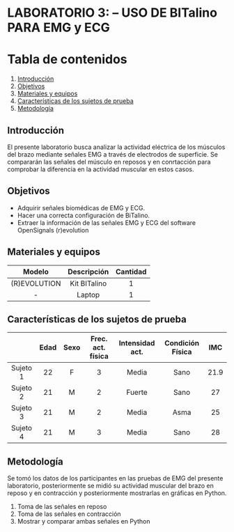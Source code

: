 # **LABORATORIO 3: – USO DE BITalino PARA EMG y ECG**
# **Tabla de contenidos**

1. [Introducción](#id1)
2. [Objetivos](#id2)
3. [Materiales y equipos](#id3)
4. [Características de los sujetos de prueba](#id4)
5. [Metodología](#id5)

## **Introducción** <a name="id1"></a>
El presente laboratorio busca analizar la actividad eléctrica de los músculos del brazo mediante señales EMG a través de electrodos de superficie. Se compararán las señales del músculo en reposos y en conrtacción para comprobar la diferencia en la actividad muscular en estos casos.

## **Objetivos** <a name="id2"></a>
* Adquirir señales biomédicas de EMG y ECG.
* Hacer una correcta configuración de BiTalino.
* Extraer la información de las señales EMG y ECG del software OpenSignals (r)evolution

## **Materiales y equipos** <a name="id3"></a>

<div align="center">

|  **Modelo**  | **Descripción** | **Cantidad** |
|:------------:|:---------------:|:------------:|
| (R)EVOLUTION |   Kit BITalino  |       1      |
|       -      |      Laptop     |       1      |

</div>

<p align="justify">

## **Características de los sujetos de prueba** <a name="id4"></a>
<div align="center">

|          | **Edad** | **Sexo** | **Frec. act. física** | **Intensidad act.** | **Condición Física** | **IMC** |
|:--------:|:--------:|:--------:|:---------------------:|:-------------------:|:--------------------:|:-------:|
| Sujeto 1 |    22    |     F    |           3           |        Media        |         Sano         |   21.9  |
| Sujeto 2 |    21    |     M    |           2           |        Fuerte        |         Sano        |    27   |
| Sujeto 3 |    21    |     M    |           2           |        Media        |         Asma         |    25   |
| Sujeto 4 |    21    |     M    |           3           |        Media        |         Sano         |    28   |

</div>

<p align="justify">

## **Metodología** <a name="id5"></a>
Se tomó los datos de los participantes en las pruebas de EMG del presente laboratorio, posteriormente se midió su actividad muscular del brazo en reposo y en contracción y posteriormente mostrarlas en gráficas en Python.

1. Toma de las señales en reposo
2. Toma de las señales en contracción
3. Mostrar y comparar ambas señales en Python



